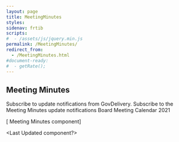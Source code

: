 ```yaml
---
layout: page
title: MeetingMinutes
styles:
sidenav: frtib
scripts:
#  - /assets/js/jquery.min.js
permalink: /MeetingMinutes/
redirect_from:
  - /MeetingMinutes.html
#document-ready:
#  - getRate();
---
```


## Meeting Minutes
Subscribe to update notifications from GovDelivery. Subscribe to the Meeting Minutes update notifications
Board Meeting Calendar 2021

[ Meeting Minutes component]

<Last Updated component?>

<!-- CONTENT END -->
